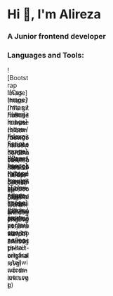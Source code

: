 # Hi 👋, I'm Alireza

### A Junior frontend developer

### Languages and Tools:

<div style="width: 50px; height: 50px;" >
  ![Bootstrap Image](https://raw.githubusercontent.com/devicons/devicon/master/icons/bootstrap/bootstrap-plain-wordmark.svg)
</div>
<div style="width: 50px; height: 50px;" >
  ![Css Image](https://raw.githubusercontent.com/devicons/devicon/master/icons/css3/css3-original-wordmark.svg)
</div>
<div style="width: 50px; height: 50px;" >
  ![Html Image](https://raw.githubusercontent.com/devicons/devicon/master/icons/html5/html5-original-wordmark.svg)
</div>
<div style="width: 50px; height: 50px;" >
  ![Java Script Image](https://raw.githubusercontent.com/devicons/devicon/master/icons/javascript/javascript-original.svg)
</div>
<div style="width: 50px; height: 50px;" >
  ![React Image](https://raw.githubusercontent.com/devicons/devicon/master/icons/react/react-original-wordmark.svg)
</div>
<div style="width: 50px; height: 50px;" >
  ![Tailwindcss Image](https://www.vectorlogo.zone/logos/tailwindcss/tailwindcss-icon.svg)
</div>



